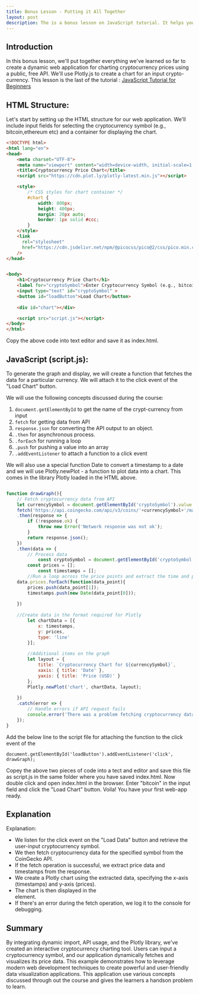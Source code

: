 ```yaml
---
title: Bonus Lesson - Putting it All Together
layout: post
description: The is a bonus lesson on JavaScript tutorial. It helps you build a small web-application from scratch.
---
```

## Introduction
In this bonus lesson, we'll put together everything we've learned so far to create a dynamic web application for charting cryptocurrency prices using a public, free API. We'll use Plotly.js to create a chart for an input crypto-currency. This lesson is the last of the tutorial : [JavaScript Tutorial for Beginners](https://scribbler.live/learn/javascript-tutorial-beginners/)



## HTML Structure:

Let's start by setting up the HTML structure for our web application. We'll include input fields for selecting the cryptocurrency symbol (e.g., bitcoin,ethereum etc) and a container for displaying the chart.

```html
<!DOCTYPE html>
<html lang="en">
<head>
    <meta charset="UTF-8">
    <meta name="viewport" content="width=device-width, initial-scale=1.0">
    <title>Cryptocurrency Price Chart</title>
    <script src="https://cdn.plot.ly/plotly-latest.min.js"></script>

    <style>
        /* CSS styles for chart container */
        #chart {
            width: 800px;
            height: 400px;
            margin: 20px auto;
            border: 1px solid #ccc;
        }
    </style>
    <link
      rel="stylesheet"
      href="https://cdn.jsdelivr.net/npm/@picocss/pico@2/css/pico.min.css"
    />
</head>


<body>
    <h1>Cryptocurrency Price Chart</h1>
    <label for="cryptoSymbol">Enter Cryptocurrency Symbol (e.g., bitcoin, ethereum):</label>
    <input type="text" id="cryptoSymbol" >
    <button id="loadButton">Load Chart</button>
    
    <div id="chart"></div>

    <script src="script.js"></script>
</body>
</html>
```

Copy the above code into text editor and save it as index.html.

## JavaScript (script.js):

To generate the graph and display, we will create a function that fetches the data for a particular currency. We will attach it to the click event of the "Load Chart" button.

We will use the following concepts discussed during the course:

1. `document.getElementById` to get the name of the crypt-currency from input
2. `fetch` for getting data from API
3. `response.json` for converting the API output to an object.
4. `.then` for asynchronous process.
5. `.forEach` for running a loop
6. `.push` for pushing a value into an array
7. `.addEventListener` to attach a function to a click event

We will also use a special function Date to convert a timestamp to a date and we will use Plotly.newPlot - a function to plot data into a chart. This comes in the library Plotly loaded in the HTML above.

```javascript

function drawGraph(){
    // Fetch cryptocurrency data from API
    let currencySymbol = document.getElementById('cryptoSymbol').value.toLowerCase();
    fetch('https://api.coingecko.com/api/v3/coins/'+currencySymbol+'/market_chart?vs_currency=usd&days=7')
    .then(response => {
        if (!response.ok) {
            throw new Error('Network response was not ok');
        }
        return response.json();
    })
    .then(data => {
        // Process data
            const cryptoSymbol = document.getElementById('cryptoSymbol').value.toUpperCase();
   	    const prices = [];
            const timestamps = [];
        //Run a loop across the price points and extract the time and price
   	data.prices.forEach(function(data_point){
   		prices.push(data_point[1]);
   		timestamps.push(new Date(data_point[0]));
   		
   	})
   	
   	//Create data in the format required for Plotly
        let chartData = [{
            x: timestamps,
            y: prices,
            type: 'line'
        }];
        
        //Additional items on the graph
        let layout = {
            title: `Cryptocurrency Chart for ${currencySymbol}`,
            xaxis: { title: 'Date' },
            yaxis: { title: 'Price (USD)' }
        };
        Plotly.newPlot('chart', chartData, layout);
        
    })
    .catch(error => {
        // Handle errors if API request fails
        console.error('There was a problem fetching cryptocurrency data:', error);
    });
}

```

Add the below line to the script file for attaching the function to the click event of the 

```
document.getElementById('loadButton').addEventListener('click', drawGraph);
```

Copey the above two pieces of code into a tect and editor and save this file as script.js in the same folder where you have saved index.html. Now double click and open index.html in the browser. Enter "bitcoin" in the input field and click the "Load Chart" button. Voila! You have your first web-app ready. 

## Explanation
Explanation:
- We listen for the click event on the "Load Data" button and retrieve the user-input cryptocurrency symbol.
- We then fetch cryptocurrency data for the specified symbol from the CoinGecko API.
- If the fetch operation is successful, we extract price data and timestamps from the response.
- We create a Plotly chart using the extracted data, specifying the x-axis (timestamps) and y-axis (prices).
- The chart is then displayed in the <div id="chart"></div> element.
- If there's an error during the fetch operation, we log it to the console for debugging.

## Summary
By integrating dynamic import, API usage, and the Plotly library, we've created an interactive cryptocurrency charting tool. Users can input a cryptocurrency symbol, and our application dynamically fetches and visualizes its price data. This example demonstrates how to leverage modern web development techniques to create powerful and user-friendly data visualization applications. This application use various concepts discussed through out the course and gives the learners a handson problem to learn.
